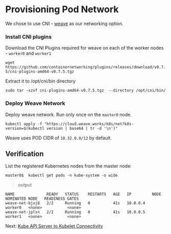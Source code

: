 # Provisioning Pod Network

We chose to use CNI - [weave](https://www.weave.works/docs/net/latest/kubernetes/kube-addon/) as our networking option.

### Install CNI plugins

Download the CNI Plugins required for weave on each of the worker nodes - `worker0` and `worker1`

`wget https://github.com/containernetworking/plugins/releases/download/v0.7.5/cni-plugins-amd64-v0.7.5.tgz`

Extract it to /opt/cni/bin directory

`sudo tar -xzvf cni-plugins-amd64-v0.7.5.tgz  --directory /opt/cni/bin/`

### Deploy Weave Network

Deploy weave network. Run only once on the `master0` node.


`kubectl apply -f "https://cloud.weave.works/k8s/net?k8s-version=$(kubectl version | base64 | tr -d '\n')"`

Weave uses POD CIDR of `10.32.0.0/12` by default.

## Verification

List the registered Kubernetes nodes from the master node:

```
master0$  kubectl get pods -n kube-system -o wide
```

> output

```
NAME              READY   STATUS    RESTARTS   AGE   IP         NODE      NOMINATED NODE   READINESS GATES
weave-net-bjxj8   2/2     Running   0          41s   10.0.0.4   worker0   <none>           <none>
weave-net-jplsn   2/2     Running   0          41s   10.0.0.5   worker1   <none>           <none>
```

Next: [Kube API Server to Kubelet Connectivity](13-kube-apiserver-to-kubelet.md)
